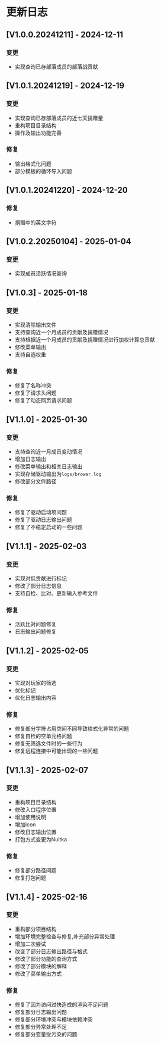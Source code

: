 # 更新日志
## [V1.0.0.20241211] - 2024-12-11
### 变更
* 实现查询已存部落成员的部落战贡献
## [V1.0.1.20241219] - 2024-12-19
### 变更
* 实现查询已存部落成员的近七天捐赠量
* 重构项目目录结构
* 操作及输出功能完善
### 修复
* 输出格式化问题
* 部分模板的循环导入问题
## [V1.0.1.20241220] - 2024-12-20
### 修复
* 捐赠中的英文字符
## [V1.0.2.20250104] - 2025-01-04
### 变更 
* 实现成员活跃情况查询
## [V1.0.3] - 2025-01-18
### 变更
* 实现清除输出文件
* 支持查询近一个月成员的贡献及捐赠情况
* 支持根据近一个月成员的贡献及捐赠情况进行加权计算总贡献
* 修改菜单输出
* 支持自选权重
### 修复 
* 修复了名称冲突
* 修复了请求头问题
* 修复了动态网页请求问题
## [V1.1.0] - 2025-01-30
### 变更
* 支持查询近一月成员变动情况
* 增加日志输出
* 修改菜单输出和相关日志输出
* 实现存储驱动输出为`logs/brower.log`
* 修改部分文件路径
### 修复
* 修复了驱动启动项问题
* 修复了驱动日志输出问题
* 修复了不稳定启动的一些问题
## [V1.1.1] - 2025-02-03
### 变更
* 实现对低贡献进行标记
* 修改了部分日志信息
* 支持自检、比对、更新输入参考文件
### 修复
* 活跃比对问题修复
* 日志输出问题修复
## [V1.1.2] - 2025-02-05
### 变更
* 实现对玩家的筛选
* 优化标记
* 优化日志输出内容
### 修复
* 修复部分字符占用空间不同导致格式化异常的问题
* 修复自检的空单元格问题
* 修复无筛选文件时的一些行为
* 修复远程连接中可能出现的一些问题
## [V1.1.3] - 2025-02-07
### 变更
* 重构项目目录结构
* 修改入口程序位置
* 增加使用说明
* 增加icon
* 修改日志输出位置
* 打包方式变更为Nuitka
### 修复
* 修复部分路径问题
* 修复打包问题
## [V1.1.4] - 2025-02-16
### 变更
* 重构部分项目结构
* 增加环境完整检查与修复,补充部分异常处理
* 增加二次尝试
* 改变了部分日志输出路径与格式
* 修改了部分功能的查询方式
* 修改了部分模块的解释
* 修改了菜单输出方式
### 修复
* 修复了因为访问过快造成的渲染不足问题
* 修复部分日志输出问题
* 修复部分环境冲突与模块依赖冲突
* 修复部分异常处理不足
* 修复部分变量受污染的问题